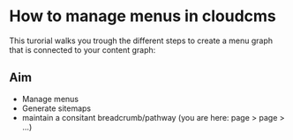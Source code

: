 # How to manage menus in cloudcms
This turorial walks you trough the different steps to create a menu graph that is connected to your content graph:

## Aim
* Manage menus
* Generate sitemaps
* maintain a consitant breadcrumb/pathway (you are here: page > page > ...)

